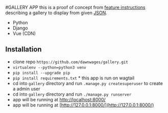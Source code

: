 #GALLERY APP
this is a proof of concept from [feature instructions](/gallery/Features_README.md) describing a gallery to display from given [JSON](/gallery/data.json).

- Python
- Django
- Vue (CDN)

## Installation
- clone repo `https://github.com/dawnwages/gallery.git` 
- `virtualenv --python=python3 venv`
- `pip install --upgrade pip`
- `pip install requirements.txt` * this app is run on wagtail
- cd into `gallery` directory and run `.manage.py createsuperuser` to create a admin user
- cd into `gallery` directory and run `./manage.py runserver`
- app will be running at [http://localhost:8000/](http://localhost:8000/)
- app will be running at [http://127.0.0.1:8000/](http://127.0.0.1:8000/)